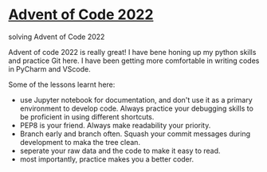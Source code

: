 # [Advent of Code 2022](https://adventofcode.com/2022)
 solving Advent of Code 2022
 
Advent of code 2022 is really great! I have bene honing up my python skills and practice Git here. I have been getting more comfortable in writing codes in PyCharm and VScode. 

Some of the lessons learnt here:
 - use Jupyter notebook for documentation, and don't use it as a primary environment to develop code. Always practice your debugging skills to be proficient in using different shortcuts.
 - PEP8 is your friend. Always make readability your priority. 
 - Branch early and branch often. Squash your commit messages during development to maka the tree clean.
 - seperate your raw data and the code to make it easy to read.
 - most importantly, practice makes you a better coder. 
